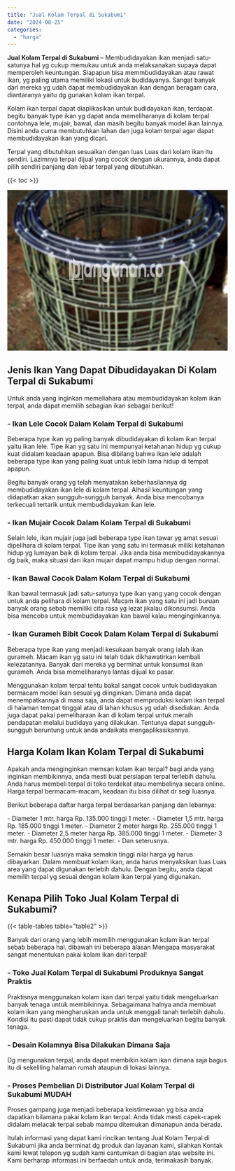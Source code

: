 ```yaml
---
title: "Jual Kolam Terpal di Sukabumi"
date: "2024-08-25"
categories: 
  - "harga"
---
```


**Jual Kolam Terpal di Sukabumi** – Membudidayakan ikan menjadi satu-satunya hal yg cukup memukau untuk anda melaksanakan supaya dapat memperoleh keuntungan. Siapapun bisa memmbudidayakan atau rawat ikan, yg paling utama memiliki lokasi untuk budidayanya. Sangat banyak dari mereka yg udah dapat membudidayakan ikan dengan beragam cara, diantaranya yaitu dg gunakan kolam ikan terpal.

Kolam ikan terpal dapat diaplikasikan untuk budidayakan ikan, terdapat begitu banyak type ikan yg dapat anda memeliharanya di kolam terpal contohnya lele, mujair, bawal, dan masih begitu banyak model ikan lainnya. Disini anda cuma membutuhkan lahan dan juga kolam terpal agar dapat membudidayakan ikan yang dicari.

Terpal yang dibutuhkan sesuaikan dengan luas Luas dari kolam ikan itu sendiri. Lazimnya terpal dijual yang cocok dengan ukurannya, anda dapat pilih sendiri panjang dan lebar terpal yang dibutuhkan.

{{< toc >}}

![Jual Kolam Terpal di Sukabumi](/images/jual-kolam-terpal-60.png)

## Jenis Ikan Yang Dapat Dibudidayakan Di Kolam Terpal di Sukabumi

Untuk anda yang inginkan memeliahara atau membudidayakan kolam ikan terpal, anda dapat memilih sebagian ikan sebagai berikut!

### \- Ikan Lele Cocok Dalam Kolam Terpal di Sukabumi

Beberapa type ikan yg paling banyak dibudidayakan di kolam ikan terpal yaitu ikan lele. Tipe ikan yg satu ini mempunyai ketahanan hidup yg cukup kuat didalam keadaan apapun. Bisa dibilang bahwa ikan lele adalah beberapa type ikan yang paling kuat untuk lebih lama hidup di tempat apapun.

Begitu banyak orang yg telah menyatakan keberhasilannya dg membudidayakan ikan lele di kolam terpal. Alhasil keuntungan yang didapatkan akan sungguh-sungguh banyak. Anda bisa mencobanya terkecuali tertarik untuk membudidayakan ikan lele.

### \- Ikan Mujair Cocok Dalam Kolam Terpal di Sukabumi

Selain lele, ikan mujair juga jadi beberapa type ikan tawar yg amat sesuai dipelihara di kolam terpal. Tipe ikan yang satu ini termasuk miliki ketahanan hidup yg lumayan baik di kolam terpal. Jika anda bisa membudidayakannya dg baik, maka situasi dari ikan mujair dapat mampu hidup dengan normal.

### \- Ikan Bawal Cocok Dalam Kolam Terpal di Sukabumi

Ikan bawal termasuk jadi satu-satunya type ikan yang yang cocok dengan untuk anda pelihara di kolam terpal. Macam ikan yang satu ini jadi buruan banyak orang sebab memiliki cita rasa yg lezat jikalau dikonsumsi. Anda bisa mencoba untuk membudidayakan kan bawal kalau menginginkannya.

### \- Ikan Gurameh Bibit Cocok Dalam Kolam Terpal di Sukabumi

Beberapa type ikan yang menjadi kesukaan banyak orang ialah ikan gurameh. Macam ikan yg satu ini telah tidak dikhawatirkan kembali kelezatannya. Banyak dari mereka yg berminat untuk konsumsi ikan gurameh. Anda bisa memeliharanya lantas dijual ke pasar.

Menggunakan kolam terpal tentu bakal sangat cocok untuk budidayakan bermacam model ikan sesuai yg diinginkan. Dimana anda dapat menempatkannya di mana saja, anda dapat memproduksi kolam ikan terpal di halaman tempat tinggal atau di lahan khusus yg udah disediakan. Anda juga dapat pakai pemeliharaan ikan di kolam terpal untuk meraih pendapatan melalui budidaya yang dilakukan. Tentunya dapat sungguh-sungguh beruntung untuk anda andaikata mengaplikasikannya.

## Harga Kolam Ikan Kolam Terpal di Sukabumi

Apakah anda menginginkan memsan kolam ikan terpal? bagi anda yang inginkan membikinnya, anda mesti buat persiapan terpal terlebih dahulu. Anda harus membeli terpal di toko terdekat atau membelinya secara online. Harga terpal bermacam-macam, keadaan itu bisa dilihat dr segi luasnya.

Berikut beberapa daftar harga terpal berdasarkan panjang dan lebarnya:

\- Diameter 1 mtr. harga Rp. 135.000 tinggi 1 meter. - Diameter 1,5 mtr. harga Rp. 185.000 tinggi 1 meter. - Diameter 2 meter harga Rp. 255.000 tinggi 1 meter. - Diameter 2,5 meter harga Rp. 385.000 tinggi 1 meter. - Diameter 3 mtr. harga Rp. 450.000 tinggi 1 meter. - Dan seterusnya.

Semakin besar luasnya maka semakin tinggi nilai harga yg harus dibayarkan. Dalam membuat kolam ikan, anda harus menyaksikan luas Luas area yang dapat digunakan terlebih dahulu. Dengan begitu, anda dapat memilih terpal yg sesuai dengan kolam ikan terpal yang digunakan.

## Kenapa Pilih Toko Jual Kolam Terpal di Sukabumi?

{{< table-tables table="table2" >}}

Banyak dari orang yang lebih memilih menggunakan kolam ikan terpal sebab beberapa hal. dibawah ini beberapa alasan Mengapa masyarakat sangat menentukan pakai kolam ikan dari terpal!

### \- Toko Jual Kolam Terpal di Sukabumi Produknya Sangat Praktis

Praktisnya menggunakan kolam ikan dari terpal yaitu tidak mengeluarkan banyak tenaga untuk membikinnya. Sebagaimana halnya anda membuat kolam ikan yang mengharuskan anda untuk menggali tanah terlebih dahulu. Kondisi itu pasti dapat tidak cukup praktis dan mengeluarkan begitu banyak tenaga.

### \- Desain Kolamnya Bisa Dilakukan Dimana Saja

Dg mengunakan terpal, anda dapat membikin kolam ikan dimana saja bagus itu di sekeliling halaman rumah ataupun di lokasi lainnya.

### \- Proses Pembelian Di Distributor Jual Kolam Terpal di Sukabumi MUDAH

Proses gampang juga menjadi beberapa keistimewaan yg bisa anda dapatkan bilamana pakai kolam ikan terpal. Anda tidak mesti capek-capek didalam melacak terpal sebab mampu ditemukan dimanapun anda berada.

Itulah informasi yang dapat kami rincikan tentang Jual Kolam Terpal di Sukabumi jika anda berminat dg produk dan layanan kami, silahkan Kontak kami lewat telepon yg sudah kami cantumkan di bagian atas website ini. Kami berharap informasi ini berfaedah untuk anda, terimakasih banyak.
